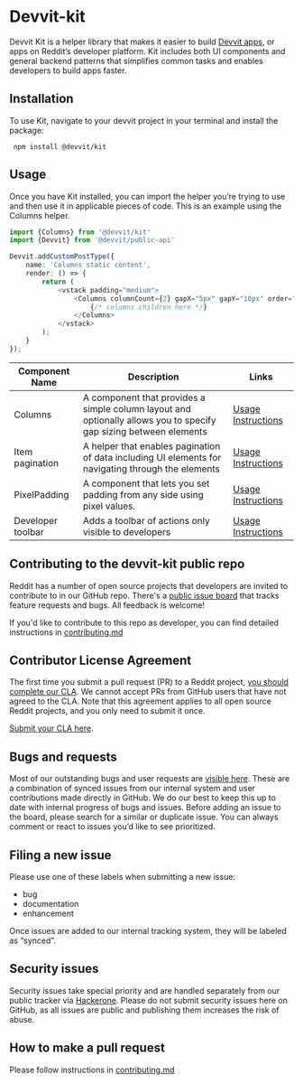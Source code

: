 # Devvit-kit

Devvit Kit is a helper library that makes it easier to build [Devvit apps](https://developers.reddit.com),
or apps on Reddit’s developer platform.
Kit includes both UI components and general backend patterns that simplifies common tasks and enables developers to
build apps faster.

## Installation

To use Kit, navigate to your devvit project in your terminal and install the package:

` npm install @devvit/kit`

## Usage

Once you have Kit installed, you can import the helper you’re trying to use and then use it in applicable pieces of
code. This is an example using the Columns helper.

```typescript jsx
import {Columns} from '@devvit/kit'
import {Devvit} from '@devvit/public-api'

Devvit.addCustomPostType({
    name: 'Columns static content',
    render: () => {
        return (
            <vstack padding="medium">
                <Columns columnCount={2} gapX="5px" gapY="10px" order="column">
                    {/* columns children here */}
                </Columns>
            </vstack>
        );
    }
});
```

| Component Name    | Description                                                                                                       | Links                                                 |
| ----------------- |-------------------------------------------------------------------------------------------------------------------| ----------------------------------------------------- |
| Columns           | A component that provides a simple column layout and optionally allows you to specify gap sizing between elements | [Usage Instructions](./src/columns/readme.md)         |
| Item pagination   | A helper that enables pagination of data including UI elements for navigating through the elements                | [Usage Instructions](./src/item-pagination/readme.md) |
| PixelPadding      | A component that lets you set padding from any side using pixel values.                                           | [Usage Instructions](./src/pixel-padding/readme.md)   |
| Developer toolbar | Adds a toolbar of actions only visible to developers                                                              | [Usage Instructions](./src/dev-toolbar/readme.md)     |

## Contributing to the devvit-kit public repo

Reddit has a number of open source projects that developers are invited to contribute to in our GitHub repo.
There's a [public issue board](https://github.com/reddit/devvit-kit/issues) that tracks feature requests and bugs.
All feedback is welcome!

If you'd like to contribute to this repo as developer, you can find detailed instructions
in [contributing.md](contributing.md)

## Contributor License Agreement

The first time you submit a pull request (PR) to a Reddit
project, [you should complete our CLA](https://docs.google.com/forms/d/e/1FAIpQLScG6Bf3yqS05yWV0pbh5Q60AsaXP2mw35_i7ZA19_7jWNJKsg/viewform).
We cannot accept PRs from GitHub users that have not agreed to the CLA.
Note that this agreement applies to all open source Reddit projects, and you only need to submit it once.

[Submit your CLA here](https://docs.google.com/forms/d/e/1FAIpQLScG6Bf3yqS05yWV0pbh5Q60AsaXP2mw35_i7ZA19_7jWNJKsg/viewform?usp=sf_link).

## Bugs and requests

Most of our outstanding bugs and user requests are [visible here](https://github.com/reddit/devvit-kit/issues).
These are a combination of synced issues from our internal system and user contributions made directly in GitHub.
We do our best to keep this up to date with internal progress of bugs and issues.
Before adding an issue to the board, please search for a similar or duplicate issue.
You can always comment or react to issues you’d like to see prioritized.

## Filing a new issue

Please use one of these labels when submitting a new issue:

- bug
- documentation
- enhancement

Once issues are added to our internal tracking system, they will be labeled as “synced”.

## Security issues

Security issues take special priority and are handled separately from our public tracker
via [Hackerone](https://www.hackerone.com/).
Please do not submit security issues here on GitHub, as all issues are public and publishing them increases the risk of
abuse.

## How to make a pull request

Please follow instructions in [contributing.md](contributing.md)

